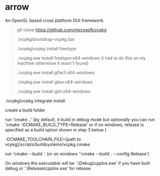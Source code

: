arrow
=====

An OpenGL based cross platform GUI framework.


> git clone https://github.com/microsoft/vcpkg

> .\vcpkg\bootstrap-vcpkg.bat

> .\vcpkg\vcpkg install freetype

> ./vcpkg.exe install freetype:x64-windows (i had to do this on my machine otherwisw it wasn't found)

> ./vcpkg.exe install glfw3:x64-windows

> ./vcpkg.exe install glew:x64-windows

> ./vcpkg.exe install glm:x64-windows

.\vcpkg\vcpkg integrate install

create a build folder

run 'cmake ..' (by default, it build in debug mode but optionally you can run 'cmake -DCMAKE_BUILD_TYPE=Release' or if on windows, release is specified as a build option shown in step 3 below )

-DCMAKE_TOOLCHAIN_FILE=[path to vcpkg]/scripts/buildsystems/vcpkg.cmake

run 'cmake --build .' (or on windows ''cmake --build . --config Release')

On windows the executable will be '.\Debug\cpplox.exe' if you have built debug or '.\Release\cpplox.exe' for release


